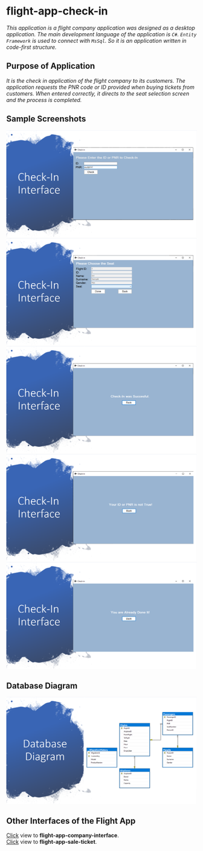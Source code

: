 # flight-app-check-in
*This application is a flight company application was designed as a desktop application. The main development language of the application is `C#`. `Entity Framework` is used to connect with `MsSql`. So it is an application written in code-first structure.*

## Purpose of Application
*It is the check in application of the flight company to its customers. The application requests the PNR code or ID provided when buying tickets from customers. When entered correctly, it directs to the seat selection screen and the process is completed.*

## Sample Screenshots
![check-in-1](https://github.com/eroldmrclk/flight-app-check-in/blob/master/images/check-in-1.png)
![check-in-2](https://github.com/eroldmrclk/flight-app-check-in/blob/master/images/check-in-2.png)
![check-in-3](https://github.com/eroldmrclk/flight-app-check-in/blob/master/images/check-in-3.png)
![check-in-4](https://github.com/eroldmrclk/flight-app-check-in/blob/master/images/check-in-4.png)
![check-in-5](https://github.com/eroldmrclk/flight-app-check-in/blob/master/images/check-in-5.png)

## Database Diagram
![database-diagram](https://github.com/eroldmrclk/flight-app-company-interface/blob/master/images/database-diagram.png)

## Other Interfaces of the Flight App
[Click](https://github.com/eroldmrclk/flight-app-company-interface) view to **flight-app-company-interface**. <br>
[Click](https://github.com/eroldmrclk/flight-app-sale-ticket) view to **flight-app-sale-ticket**.

